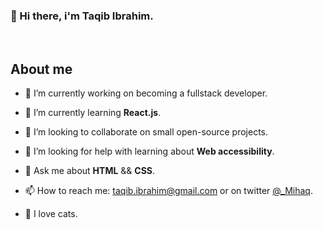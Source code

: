 ### 👋 Hi there, i'm Taqib Ibrahim.

<br />

## About me

- 🔭 I’m currently working on becoming a fullstack developer.

- 🌱 I’m currently learning **React.js**.

- 👯 I’m looking to collaborate on small open-source projects.

- 🤔 I’m looking for help with learning about **Web accessibility**.

- 💬 Ask me about **HTML** && **CSS**.

- 📫 How to reach me: taqib.ibrahim@gmail.com  or on twitter [@_Mihaq](https://twitter.com/_Mihaq).

- 💞 I love cats.
